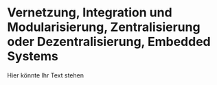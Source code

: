 # Vernetzung, Integration und Modularisierung, Zentralisierung oder Dezentralisierung, Embedded Systems

Hier könnte Ihr Text stehen